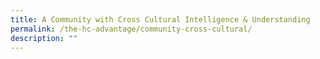 ```yaml
---
title: A Community with Cross Cultural Intelligence & Understanding
permalink: /the-hc-advantage/community-cross-cultural/
description: ""
---
```

